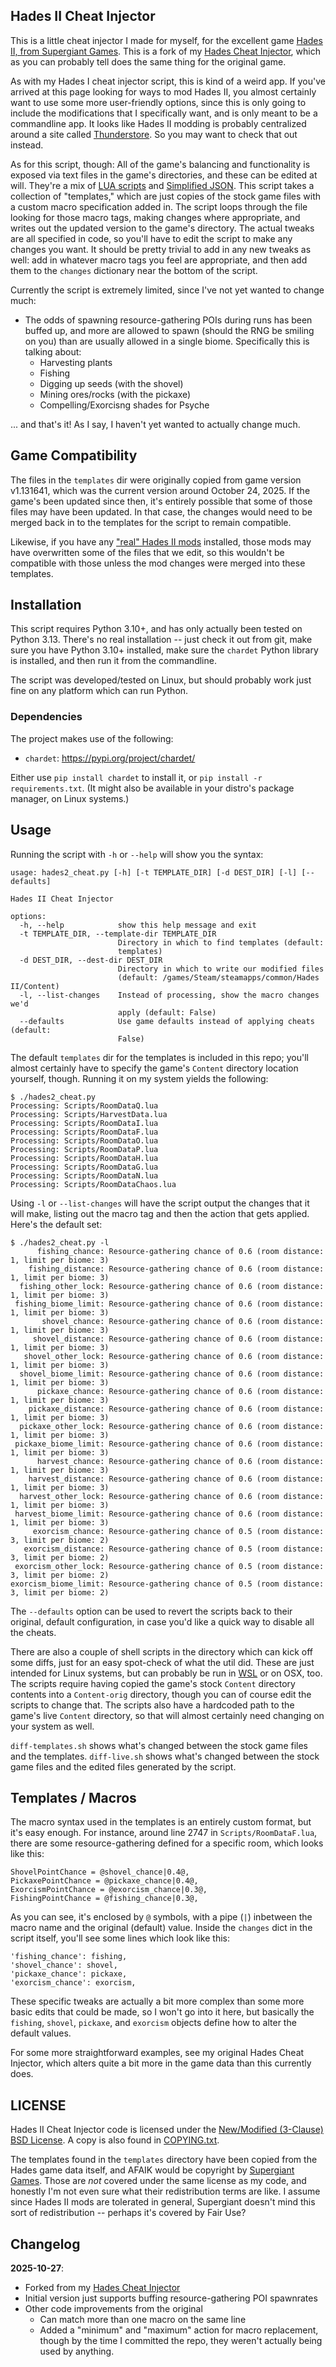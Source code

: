 Hades II Cheat Injector
-----------------------

This is a little cheat injector I made for myself, for the excellent
game [Hades II, from Supergiant Games](https://www.supergiantgames.com/games/hades-ii/).
This is a fork of my [Hades Cheat Injector](https://github.com/apocalyptech/hades_cheat),
which as you can probably tell does the same thing for the original
game.

As with my Hades I cheat injector script, this is kind of a weird app.  If
you've arrived at this page looking for ways to mod Hades II, you almost
certainly want to use some more user-friendly options, since this is only
going to include the modifications that I specifically want, and is only
meant to be a commandline app.  It looks like Hades II modding is probably
centralized around a site called [Thunderstore](https://thunderstore.io/c/hades-ii/).
So you may want to check that out instead.

As for this script, though: All of the game's balancing and functionality
is exposed via text files in the game's directories, and these can be
edited at will.  They're a mix of [LUA scripts](https://www.lua.org/) and
[Simplified JSON](http://bitsquid.blogspot.com/2009/10/simplified-json-notation.html).
This script takes a collection of "templates," which are just copies of the
stock game files with a custom macro specification added in.  The script
loops through the file looking for those macro tags, making changes where
appropriate, and writes out the updated version to the game's directory.
The actual tweaks are all specified in code, so you'll have to edit the
script to make any changes you want.  It should be pretty trivial to add
in any new tweaks as well: add in whatever macro tags you feel are
appropriate, and then add them to the `changes` dictionary near the bottom
of the script.

Currently the script is extremely limited, since I've not yet wanted to
change much:

- The odds of spawning resource-gathering POIs during runs has been buffed
  up, and more are allowed to spawn (should the RNG be smiling on you) than
  are usually allowed in a single biome.  Specifically this is talking about:
  - Harvesting plants
  - Fishing
  - Digging up seeds (with the shovel)
  - Mining ores/rocks (with the pickaxe)
  - Compelling/Exorcisng shades for Psyche

... and that's it!  As I say, I haven't yet wanted to actually change much.

Game Compatibility
------------------

The files in the `templates` dir were originally copied from game version
v1.131641, which was the current version around October 24, 2025.  If the
game's been updated since then, it's entirely possible that some of those files
may have been updated.  In that case, the changes would need to be merged back
in to the templates for the script to remain compatible.

Likewise, if you have any ["real" Hades II mods](https://thunderstore.io/c/hades-ii/)
installed, those mods may have overwritten some of the files that we edit, so
this wouldn't be compatible with those unless the mod changes were merged into
these templates.

Installation
------------

This script requires Python 3.10+, and has only actually been tested on Python
3.13.  There's no real installation -- just check it out from git, make sure
you have Python 3.10+ installed, make sure the `chardet` Python library is
installed, and then run it from the commandline.

The script was developed/tested on Linux, but should probably work
just fine on any platform which can run Python.

### Dependencies

The project makes use of the following:
 - `chardet`: https://pypi.org/project/chardet/

Either use `pip install chardet` to install it, or
`pip install -r requirements.txt`.  (It might also be available in your
distro's package manager, on Linux systems.)

Usage
-----

Running the script with `-h` or `--help` will show you the syntax:

    usage: hades2_cheat.py [-h] [-t TEMPLATE_DIR] [-d DEST_DIR] [-l] [--defaults]

    Hades II Cheat Injector

    options:
      -h, --help            show this help message and exit
      -t TEMPLATE_DIR, --template-dir TEMPLATE_DIR
                            Directory in which to find templates (default:
                            templates)
      -d DEST_DIR, --dest-dir DEST_DIR
                            Directory in which to write our modified files
                            (default: /games/Steam/steamapps/common/Hades II/Content)
      -l, --list-changes    Instead of processing, show the macro changes we'd
                            apply (default: False)
      --defaults            Use game defaults instead of applying cheats (default:
                            False)

The default `templates` dir for the templates is included in this
repo; you'll almost certainly have to specify the game's `Content` directory
location yourself, though.  Running it on my system yields the following:

    $ ./hades2_cheat.py
    Processing: Scripts/RoomDataQ.lua
    Processing: Scripts/HarvestData.lua
    Processing: Scripts/RoomDataI.lua
    Processing: Scripts/RoomDataF.lua
    Processing: Scripts/RoomDataO.lua
    Processing: Scripts/RoomDataP.lua
    Processing: Scripts/RoomDataH.lua
    Processing: Scripts/RoomDataG.lua
    Processing: Scripts/RoomDataN.lua
    Processing: Scripts/RoomDataChaos.lua

Using `-l` or `--list-changes` will have the script output the changes that
it will make, listing out the macro tag and then the action that gets
applied.  Here's the default set:

    $ ./hades2_cheat.py -l
          fishing_chance: Resource-gathering chance of 0.6 (room distance: 1, limit per biome: 3)
        fishing_distance: Resource-gathering chance of 0.6 (room distance: 1, limit per biome: 3)
      fishing_other_lock: Resource-gathering chance of 0.6 (room distance: 1, limit per biome: 3)
     fishing_biome_limit: Resource-gathering chance of 0.6 (room distance: 1, limit per biome: 3)
           shovel_chance: Resource-gathering chance of 0.6 (room distance: 1, limit per biome: 3)
         shovel_distance: Resource-gathering chance of 0.6 (room distance: 1, limit per biome: 3)
       shovel_other_lock: Resource-gathering chance of 0.6 (room distance: 1, limit per biome: 3)
      shovel_biome_limit: Resource-gathering chance of 0.6 (room distance: 1, limit per biome: 3)
          pickaxe_chance: Resource-gathering chance of 0.6 (room distance: 1, limit per biome: 3)
        pickaxe_distance: Resource-gathering chance of 0.6 (room distance: 1, limit per biome: 3)
      pickaxe_other_lock: Resource-gathering chance of 0.6 (room distance: 1, limit per biome: 3)
     pickaxe_biome_limit: Resource-gathering chance of 0.6 (room distance: 1, limit per biome: 3)
          harvest_chance: Resource-gathering chance of 0.6 (room distance: 1, limit per biome: 3)
        harvest_distance: Resource-gathering chance of 0.6 (room distance: 1, limit per biome: 3)
      harvest_other_lock: Resource-gathering chance of 0.6 (room distance: 1, limit per biome: 3)
     harvest_biome_limit: Resource-gathering chance of 0.6 (room distance: 1, limit per biome: 3)
         exorcism_chance: Resource-gathering chance of 0.5 (room distance: 3, limit per biome: 2)
       exorcism_distance: Resource-gathering chance of 0.5 (room distance: 3, limit per biome: 2)
     exorcism_other_lock: Resource-gathering chance of 0.5 (room distance: 3, limit per biome: 2)
    exorcism_biome_limit: Resource-gathering chance of 0.5 (room distance: 3, limit per biome: 2)

The `--defaults` option can be used to revert the scripts back to their
original, default configuration, in case you'd like a quick way to disable
all the cheats.

There are also a couple of shell scripts in the directory which can kick
off some diffs, just for an easy spot-check of what the util did.  These are
just intended for Linux systems, but can probably be run in
[WSL](https://docs.microsoft.com/en-us/windows/wsl/install) or on OSX, too.
The scripts require having copied the game's stock `Content` directory contents
into a `Content-orig` directory, though you can of course edit the scripts to
change that.  The scripts also have a hardcoded path to the game's live `Content`
directory, so that will almost certainly need changing on your system as well.

`diff-templates.sh` shows what's changed between the stock game files and the
templates.  `diff-live.sh` shows what's changed between the stock game files
and the edited files generated by the script.

Templates / Macros
------------------

The macro syntax used in the templates is an entirely custom format, but it's
easy enough.  For instance, around line 2747 in `Scripts/RoomDataF.lua`,
there are some resource-gathering defined for a specific room, which looks
like this:

    ShovelPointChance = @shovel_chance|0.4@,
    PickaxePointChance = @pickaxe_chance|0.4@,
    ExorcismPointChance = @exorcism_chance|0.3@,
    FishingPointChance = @fishing_chance|0.3@,

As you can see, it's enclosed by `@` symbols, with a pipe (`|`) inbetween the
macro name and the original (default) value.  Inside the `changes` dict in
the script itself, you'll see some lines which look like this:

    'fishing_chance': fishing,
    'shovel_chance': shovel,
    'pickaxe_chance': pickaxe,
    'exorcism_chance': exorcism,

These specific tweaks are actually a bit more complex than some more basic
edits that could be made, so I won't go into it here, but basically the
`fishing`, `shovel`, `pickaxe`, and `exorcism` objects define how to alter
the default values.

For some more straightforward examples, see my original Hades Cheat Injector,
which alters quite a bit more in the game data than this currently does.

LICENSE
-------

Hades II Cheat Injector code is licensed under the
[New/Modified (3-Clause) BSD License](https://opensource.org/licenses/BSD-3-Clause).
A copy is also found in [COPYING.txt](COPYING.txt).

The templates found in the `templates` directory have been copied from the
Hades game data itself, and AFAIK would be copyright by
[Supergiant Games](https://www.supergiantgames.com/).  Those are *not*
covered under the same license as my code, and honestly I'm not even
sure what their redistribution terms are like.  I assume since Hades II
mods are tolerated in general, Supergiant doesn't mind this sort of
redistribution -- perhaps it's covered by Fair Use?

Changelog
---------

**2025-10-27**:
 - Forked from my [Hades Cheat Injector](https://github.com/apocalyptech/hades_cheat)
 - Initial version just supports buffing resource-gathering POI spawnrates
 - Other code improvements from the original
   - Can match more than one macro on the same line 
   - Added a "minimum" and "maximum" action for macro replacement, though
     by the time I committed the repo, they weren't actually being used
     by anything.


